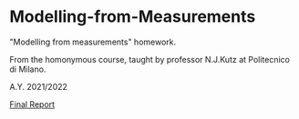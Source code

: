 # Modelling-from-Measurements

"Modelling from measurements" homework.

From the homonymous course, taught by professor N.J.Kutz at Politecnico di Milano.

A.Y. 2021/2022

[Final Report](https://github.com/luv-lly/Modelling-from-Measurements/blob/30801d1f0827c9dc5a1635c0fe38d4a2645f430c/MFM_LI.pdf) 
